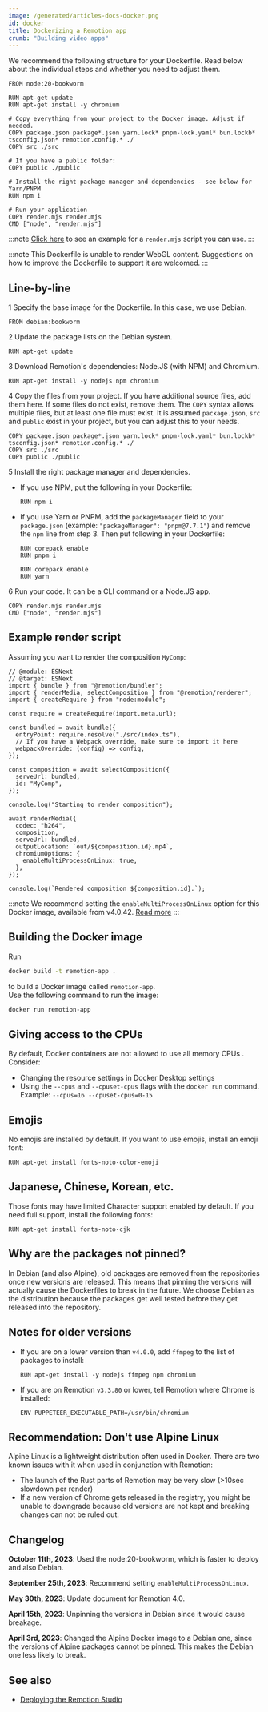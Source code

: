 ```yaml
---
image: /generated/articles-docs-docker.png
id: docker
title: Dockerizing a Remotion app
crumb: "Building video apps"
---
```


We recommend the following structure for your Dockerfile. Read below about the individual steps and whether you need to adjust them.

```docker title="Dockerfile"
FROM node:20-bookworm

RUN apt-get update
RUN apt-get install -y chromium

# Copy everything from your project to the Docker image. Adjust if needed.
COPY package.json package*.json yarn.lock* pnpm-lock.yaml* bun.lockb* tsconfig.json* remotion.config.* ./
COPY src ./src

# If you have a public folder:
COPY public ./public

# Install the right package manager and dependencies - see below for Yarn/PNPM
RUN npm i

# Run your application
COPY render.mjs render.mjs
CMD ["node", "render.mjs"]
```

:::note
[Click here](#example-render-script) to see an example for a `render.mjs` script you can use.
:::

:::note
This Dockerfile is unable to render WebGL content. Suggestions on how to improve the Dockerfile to support it are welcomed.
:::

## Line-by-line

<p>
<Step>1</Step> Specify the base image for the Dockerfile. In this case, we use Debian.
</p>

```docker
FROM debian:bookworm
```

<p>
<Step>2</Step> Update the package lists on the Debian system.
</p>

```docker
RUN apt-get update
```

<p>
<Step>3</Step> Download Remotion's dependencies: Node.JS (with NPM) and Chromium. 
</p>

```docker
RUN apt-get install -y nodejs npm chromium
```

<p>
<Step>4</Step> Copy the files from your project. If you have additional source files, add them here. If some files do not exist, remove them.
The <code>COPY</code> syntax allows multiple files, but at least one file must exist. It is assumed <code>package.json</code>, <code>src</code> and <code>public</code> exist in your project, but you can adjust this to your needs.
</p>

```docker
COPY package.json package*.json yarn.lock* pnpm-lock.yaml* bun.lockb* tsconfig.json* remotion.config.* ./
COPY src ./src
COPY public ./public
```

<p>
<Step>5</Step> Install the right package manager and dependencies. 
</p>

- If you use NPM, put the following in your Dockerfile:

  ```docker
  RUN npm i
  ```

- If you use Yarn or PNPM, add the `packageManager` field to your `package.json` (example: `"packageManager": "pnpm@7.7.1"`) and remove the `npm` line from step 3. Then put following in your Dockerfile:

  ```docker title="If you use PNPM"
  RUN corepack enable
  RUN pnpm i
  ```

  ```docker title="If you use Yarn"
  RUN corepack enable
  RUN yarn
  ```

<p>
<Step>6</Step> Run your code. It can be a CLI command or a Node.JS app.
</p>

```docker
COPY render.mjs render.mjs
CMD ["node", "render.mjs"]
```

## Example render script

Assuming you want to render the composition `MyComp`:

```tsx twoslash title="render.mjs"
// @module: ESNext
// @target: ESNext
import { bundle } from "@remotion/bundler";
import { renderMedia, selectComposition } from "@remotion/renderer";
import { createRequire } from "node:module";

const require = createRequire(import.meta.url);

const bundled = await bundle({
  entryPoint: require.resolve("./src/index.ts"),
  // If you have a Webpack override, make sure to import it here
  webpackOverride: (config) => config,
});

const composition = await selectComposition({
  serveUrl: bundled,
  id: "MyComp",
});

console.log("Starting to render composition");

await renderMedia({
  codec: "h264",
  composition,
  serveUrl: bundled,
  outputLocation: `out/${composition.id}.mp4`,
  chromiumOptions: {
    enableMultiProcessOnLinux: true,
  },
});

console.log(`Rendered composition ${composition.id}.`);
```

:::note
We recommend setting the `enableMultiProcessOnLinux` option for this Docker image, available from v4.0.42. [Read more](/docs/miscellaneous/linux-single-process)
:::

## Building the Docker image

Run

```sh
docker build -t remotion-app .
```

to build a Docker image called `remotion-app`.  
Use the following command to run the image:

```sh
docker run remotion-app
```

## Giving access to the CPUs

By default, Docker containers are not allowed to use all memory CPUs . Consider:

- Changing the resource settings in Docker Desktop settings
- Using the `--cpus` and `--cpuset-cpus` flags with the `docker run` command. Example: `--cpus=16 --cpuset-cpus=0-15`

## Emojis

No emojis are installed by default. If you want to use emojis, install an emoji font:

```docker
RUN apt-get install fonts-noto-color-emoji
```

## Japanese, Chinese, Korean, etc.

Those fonts may have limited Character support enabled by default. If you need full support, install the following fonts:

```docker
RUN apt-get install fonts-noto-cjk
```

## Why are the packages not pinned?

In Debian (and also Alpine), old packages are removed from the repositories once new versions are released. This means that pinning the versions will actually cause the Dockerfiles to break in the future. We choose Debian as the distribution because the packages get well tested before they get released into the repository.

## Notes for older versions

- If you are on a lower version than `v4.0.0`, add `ffmpeg` to the list of packages to install:

  ```docker
  RUN apt-get install -y nodejs ffmpeg npm chromium
  ```

- If you are on Remotion `v3.3.80` or lower, tell Remotion where Chrome is installed:

  ```docker
  ENV PUPPETEER_EXECUTABLE_PATH=/usr/bin/chromium
  ```

## Recommendation: Don't use Alpine Linux

Alpine Linux is a lightweight distribution often used in Docker. There are two known issues with it when used in conjunction with Remotion:

- The launch of the Rust parts of Remotion may be very slow (>10sec slowdown per render)
- If a new version of Chrome gets released in the registry, you might be unable to downgrade because old versions are not kept and breaking changes can not be ruled out.

## Changelog

**October 11th, 2023**: Used the node:20-bookworm, which is faster to deploy and also Debian.

**September 25th, 2023**: Recommend setting `enableMultiProcessOnLinux`.

**May 30th, 2023**: Update document for Remotion 4.0.

**April 15th, 2023**: Unpinning the versions in Debian since it would cause breakage.

**April 3rd, 2023**: Changed the Alpine Docker image to a Debian one, since the versions of Alpine packages cannot be pinned. This makes the Debian one less likely to break.

## See also

- [Deploying the Remotion Studio](/docs/studio/deploy-server)
